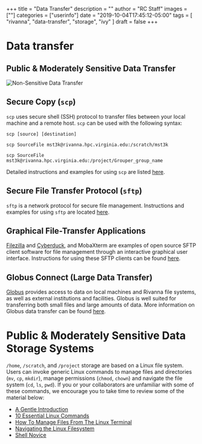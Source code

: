 +++
title = "Data Transfer"
description = ""
author = "RC Staff"
images = [""]
categories = ["userinfo"]
date = "2019-10-04T17:45:12-05:00"
tags = [
    "rivanna",
    "data-transfer",
    "storage",
    "ivy"
]
draft = false
+++

# Data transfer

## Public & Moderately Sensitive Data Transfer

![Non-Sensitive Data Transfer](/images/storage/storage-nonsecure.jpg)

## Secure Copy (`scp`)

`scp` uses secure shell (SSH) protocol to transfer files between your local machine and a remote host. <code>scp</code> can be used with the following syntax:

```scp [source] [destination]```

```scp SourceFile mst3k@rivanna.hpc.virginia.edu:/scratch/mst3k```

```scp SourceFile mst3k@rivanna.hpc.virginia.edu:/project/Grouper_group_name```

Detailed instructions and examples for using `scp` are listed <a href ="/userinfo/rivanna/logintools/cl-data-transfer" target="_blank">here</a>.

## Secure File Transfer Protocol (`sftp`)

`sftp` is a network protocol for secure file management. Instructions and examples for using <code>sftp</code> are located <a href = "/userinfo/rivanna/logintools/cl-data-transfer" target="_blank">here</a>.

## Graphical File-Transfer Applications

<a href="https://filezilla-project.org/" target="_blank">Filezilla</a> and <a href="https://cyberduck.io/" target="_blank">Cyberduck</a>, and <a ref="https://mobaxterm.mobatek.net">MobaXterm</a> are examples of open source SFTP client software for file management through an interactive graphical user interface. Instructions for using these SFTP clients can be found <a href ="/userinfo/rivanna/logintools/graphical-sftp" target="_blank">here</a>.

## Globus Connect (Large Data Transfer)
<p><a href="https://www.globus.org/" target="_blank">Globus</a> provides access to data on local machines and Rivanna file systems, as well as external institutions and facilities. Globus is well suited for transferring both small files and large amounts of data. More information on Globus data transfer can be found <a href ="/userinfo/globus" target="_blank">here</a>.</p>

# Public & Moderately Sensitive Data Storage Systems

`/home`, `/scratch`, and `/project` storage are based on a Linux file system. Users can invoke generic Linux commands to manage files and directories (`mv`, `cp`, `mkdir`), manage permissions (`chmod`, `chown`) and navigate the file system (`cd`, `ls`, `pwd`).  If you or your collaborators are unfamiliar with some of these commands, we encourage you to take time to review some of the material below:

- <a href="https://computers.tutsplus.com/tutorials/navigating-the-terminal-a-gentle-introduction--mac-3855" target="_blank">A Gentle Introduction</a>
- <a href="https://www.lifewire.com/linux-commands-for-navigating-file-system-4027320" target="_blank">10 Essential Linux Commands</a>
- <a href="https://www.howtogeek.com/107808/how-to-manage-files-from-the-linux-terminal-11-commands-you-need-to-know/" target="_blank">How To Manage Files From The Linux Terminal</a>
- <a href="http://www.linuxplanet.com/linuxplanet/tutorials/6666/1" target="_blank">Navigating the Linux Filesystem</a>
- <a href="https://swcarpentry.github.io/shell-novice/" target="_blank">Shell Novice</a>

